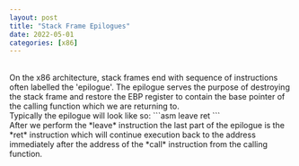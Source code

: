 ```yaml
---
layout: post
title: "Stack Frame Epilogues"
date: 2022-05-01
categories: [x86]
---
```

<br> 
On the x86 architecture, stack frames end with sequence of instructions often 
labelled the 'epilogue'. The epilogue serves the purpose of destroying the stack
frame and restore the EBP register to contain the base pointer of the calling
function which we are returning to.   
<br> 
Typically the epilogue will look like so:  
```asm
leave
ret
```  
<br> 
After we perform the *leave* instruction the last part of the epilogue is the 
*ret* instruction which will continue execution back to the address immediately
after the address of the *call* instruction from the calling function.   
